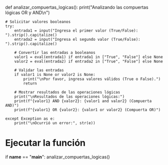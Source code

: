 def analizar_compuertas_logicas():
    print("Analizando las compuertas lógicas OR y AND\n")

    # Solicitar valores booleanos
    try:
        entrada1 = input("Ingresa el primer valor (True/False): ").strip().capitalize()
        entrada2 = input("Ingresa el segundo valor (True/False): ").strip().capitalize()

        # Convertir las entradas a booleanos
        valor1 = eval(entrada1) if entrada1 in ["True", "False"] else None
        valor2 = eval(entrada2) if entrada2 in ["True", "False"] else None

        # Validar las entradas
        if valor1 is None or valor2 is None:
            print("\nPor favor, ingresa valores válidos (True o False).")
            return

        # Mostrar resultados de las operaciones lógicas
        print("\nResultados de las operaciones lógicas:")
        print(f"{valor1} AND {valor2}: {valor1 and valor2} (Compuerta AND)")
        print(f"{valor1} OR {valor2}: {valor1 or valor2} (Compuerta OR)")

    except Exception as e:
        print("\nOcurrió un error:", str(e))

# Ejecutar la función
if __name__ == "__main__":
    analizar_compuertas_logicas()
